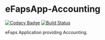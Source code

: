 # eFapsApp-Accounting

[![Codacy Badge](https://api.codacy.com/project/badge/Grade/f5588adc2c3f404d802aa49a6fc8343c)](https://www.codacy.com/app/eFaps/eFapsApp-Accounting?utm_source=github.com&amp;utm_medium=referral&amp;utm_content=eFaps/eFapsApp-Accounting&amp;utm_campaign=Badge_Grade)
[![Build Status](https://travis-ci.org/eFaps/eFapsApp-Accounting.svg?branch=master)](https://travis-ci.org/eFaps/eFapsApp-Accounting)

eFaps Application providing Accounting.


